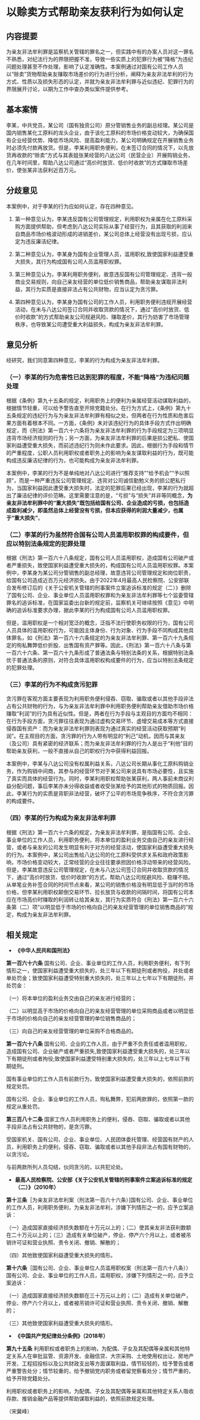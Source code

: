 # 以赊卖方式帮助亲友获利行为如何认定

## 内容提要

为亲友非法牟利罪是监察机关管辖的罪名之一，但实践中有的办案人员对这一罪名不熟悉，对纪法行为的界限把握不准，导致一些实质上的犯罪行为被“降格”为违纪问题处理甚至不作处理，影响了认定准确性。本案例通过对国有公司工作人员以“赊卖”货物帮助亲友赚取市场差价的行为进行分析，阐释为亲友非法牟利的行为方式、性质以及损失形态的认定，并就为亲友非法牟利罪与近似违纪、犯罪行为的界限展开讨论，以期为工作中查办类似案件提供参考。

## 基本案情

李某，中共党员，某公司（国有独资公司）原分管销售业务的副总经理。某公司是国内销售某化工原料的龙头企业，由于该化工原料的市场价格变动较大，为确保国有企业经营优势、降低市场风险、提高盈利能力，某公司明确规定在开展销售业务时必须先付款再放货。但是，李某利用职务便利，在未签订合同的情况下，以先放货再收款的“赊卖”方式与其表姐张某经营的八达公司（民营企业）开展购销业务，在几年时间里，帮助八达公司通过“高价时放货、低价时收款”的方式赚取市场差价，使张某非法获利近百万元。

## 分歧意见

本案例中，对于李某的行为应如何认定，存在四种意见。

1. 第一种意见认为，李某违反国有公司管理规定，利用职权为亲属在化工原料采购方面提供帮助，但考虑到八达公司实际从事了经营行为，且其获取的利润来自商品市场价格波动形成的进销差价，某公司总体上经营没有出现亏损，应认定为违反廉洁纪律。

2. 第二种意见认为，李某身为国有企业管理人员，滥用职权,致使国家利益遭受重大损失，其行为构成国有公司人员滥用职权罪。

3. 第三种意见认为，李某利用职务便利，故意违反国有公司管理规定、违背一般商业交易规则，向自己亲友经营的单位低价销售商品，帮助亲友谋取非法利益，其行为实质是直接非法占有公共财物，应当认定为贪污罪。

4. 第四种意见认为，李某身为国有公司的工作人员，利用职务便利违规开展经营活动，在未与八达公司签订合同并收取货款的情况下，通过“高价时放货、低价时收款”的方式帮助亲友公司规避风险、赚取差价，其行为妨害了市场管理秩序，也导致某公司遭受重大利益损失，构成为亲友非法牟利罪。

## 意见分析

经研究，我们同意第四种意见，李某的行为构成为亲友非法牟利罪。

### （一）李某的行为危害性已达到犯罪的程度，不能“降格”为违纪问题处理

根据《条例》第九十五条的规定，利用职务上的便利为亲属经营活动谋取利益的，根据情节轻重，可以给予警告直至开除党籍处分。在行为方式上，《条例》第九十五条规定的违纪行为与为亲友非法牟利罪有相似之处，但两者在行为性质和危害后果方面有着根本不同。一方面，《条例》未对该违纪行为的具体手段方式作出明确规定，而《刑法》第一百六十六条将为亲友非法牟利罪的行为手段规定为三项明显违背市场经济规则的行为；另一方面，为亲友非法牟利罪的后果是损公肥私、使国家利益遭受重大损失，而前述违纪行为则未作此要求。因此，根据行为手段和情节的严重程度，公职人员利用职权或者职务上的影响为亲友谋取利益的行为，既可能构成违反廉洁纪律的行为，也可能构成为亲友非法牟利罪。

本案例中，李某的行为不是单纯地对八达公司进行“推荐支持”“给予机会”“予以照顾”，而是一种严重违反公司管理规定、违背对公司诚信勤勉义务的损公肥私行为，当国家利益因此遭受重大损失时，法定的犯罪后果已经出现，李某的行为就超出了廉洁纪律的评价范畴。这里需要注意的是，“亏损”与“损失”并非等同概念，**为亲友非法牟利罪中的“重大损失”既包括给国有公司、企业造成的亏损，也包括造成盈利减少，即虽然总体上经营没有亏损，但本应获得的利润大量减少，也属于“重大损失”**。

### （二）李某的行为虽然符合国有公司人员滥用职权罪的构成要件，但应以特别法条规定的犯罪处理

根据《刑法》第一百六十八条规定，国有公司人员滥用职权，造成国有公司破产或者严重损失，致使国家利益遭受重大损失的，构成国有公司人员滥用职权罪。本案例中，李某身为某公司分管销售的副总经理，故意违背公司管理规定和岗位职责，给国有公司造成近百万元经济损失。由于2022年4月最高人民检察院、公安部联合发布修订后的《关于公安机关管辖的刑事案件立案追诉标准的规定（二）》删除了国有公司、企业、事业单位人员滥用职权罪和为亲友非法牟利罪等七个监委管辖罪名的追诉标准，在国家监委出台新的规定前，监察机关可继续按照《意见》中明确的追诉标准要求办理，据此李某的行为构成国有公司人员滥用职权罪。

但是，滥用职权是一个相对宽泛的概念，泛指不法行使职务权限的行为，国有公司人员具体的滥用职权行为，可能因主体身份、行为对象、行为手段不同构成其他具体罪名，如《刑法》第一百六十六条规定的为亲友非法牟利罪、第一百六十九条规定的徇私舞弊低价折股、出售国有资产罪等。因此，《刑法》第一百六十八条与第一百六十六条、第一百六十九条形成了普通法条与特别法条的关系，根据特别法条优于普通法条的原则，对符合具体滥用职权构成要件的行为，应当以特别法条规定的犯罪处理。

### （三）李某的行为不构成贪污犯罪

贪污罪在客观方面主要表现为利用职务便利侵吞、窃取、骗取或者以其他手段非法占有公共财物的行为，与为亲友非法牟利罪中利用职务便利帮助亲友借助市场价格赚取“利润”的行为具有近似性。但是，两者在行为手段与主观目的方面均不相同：在行为手段方面，贪污罪往往表现为通过虚构交易环节、虚增交易成本等方式直接侵吞国有资产：而为亲友非法牟利罪则表现为通过真实的经营活动获取预期“利润”。在主观目的方面，贪污罪的行为人带有明显的“利己”动机，因而与其亲友（及公司）具有紧密的经济联系；而为亲友非法牟利罪的行为人是出于“利他”目的帮助亲友获利，一般不直接从自己的职权行为中获得利益回报。

本案例中，李某与八达公司没有权属利益关系，八达公司长期从事化工原料购销业务，作为购销中间商，其参与的经营环节对于某公司来说具有市场必要性，且实施了真实而具体的经营行为。同时，李某利用职权帮助张某获利，两人事前未商议利益分配问题，事后李某亦未分得收益或者收受张某给予的其他形式的物质回报。因此，李某行为的实质是背职非法经营，破坏了公平的市场竞争秩序，不符合贪污罪的构成要件。

### （四）李某的行为构成为亲友非法牟利罪

根据《刑法》第一百六十六条的规定，为亲友非法牟利罪，是指国有公司、企业、事业单位的工作人员，利用职务便利，将本单位的盈利业务交由自己的亲友进行经营，或者与亲友的公司发生明显有利于对方的经营活动，使国家利益遭受重大损失的行为。本案例中，某公司出售给八达公司的化工原料受供求关系和政府政策影响，市场价格变动较大，正常经营的企业往往要承担因价格浮动带来的经营风险。但是，李某故意违反公司管理规定，在未与八达公司签订合同并收取货款的情况下，通过“高价时放货、低价时收款”的方式，帮助八达公司规避风险、稳赚不赔。从单笔业务补签合同的时间节点来看，某公司的销售价格没有明显低于当时的市场价格，但李某利用职权颠倒交易环节、拉长放货与收款的间隔时间，将国有公司本应在市场高价时赚取的利润转让给其亲友，其行为实质符合《刑法》第一百六十六条第（二）项“以明显低于市场的价格向自己的亲友经营管理的单位销售商品的”规定，构成为亲友非法牟利罪。

## 相关规定

* **《中华人民共和国刑法》**

**第一百六十六条** 国有公司、企业、事业单位的工作人员，利用职务便利，有下列情形之一，使国家利益遭受重大损失的，处三年以下有期徒刑或者拘役，并处或者单处罚金；致使国家利益遭受特别重大损失的，处三年以上七年以下有期徒刑，并处罚金：

（一）将本单位的盈利业务交由自己的亲友进行经营的；

（二）以明显高于市场的价格向自己的亲友经营管理的单位采购商品或者以明显低于市场的价格向自己的亲友经营管理的单位销售商品的；

（三）向自己的亲友经营管理的单位采购不合格商品的。

**第一百六十八条** 国有公司、企业的工作人员，由于严重不负责任或者滥用职权，造成国有公司、企业破产或者严重损失,致使国家利益遭受重大损失的，处三年以下有期徒刑或者拘役;致使国家利益遭受特别重大损失的，处三年以上七年以下有期徒刑。

国有事业单位的工作人员有前款行为，致使国家利益遭受重大损失的，依照前款的规定处罚。

国有公司、企业、事业单位的工作人员，徇私舞弊，犯前两款罪的，依照第一款的规定从重处罚。

**第三百八十二条** 国家工作人员利用职务上的便利，侵吞、窃取、骗取或者以其他手段非法占有公共财物的，是贪污罪。

受国家机关、国有公司、企业、事业单位、人民团体委托管理、经营国有财产的人员，利用职务上的便利，侵吞、窃取、骗取或者以其他手段非法占有国有财物的，以贪污论。

与前两款所列人员勾结，伙同贪污的，以共犯论处。

* **最高人民检察院、公安部《关于公安机关管辖的刑事案件立案追诉标准的规定（二）》（2010年）**

**第十三条**［为亲友非法牟利案（刑法第一百六十六条）]国有公司、企业、事业单位的工作人员，利用职务便利，为亲友非法牟利，涉嫌下列情形之一的，应予立案追诉：

（一）造成国家直接经济损失数额在十万元以上的；（二）使其亲友非法获利数额在二十万元以上的；（三）造成有关单位破产，停业、停产六个月以上，或者被吊销许可证和营业执照、责令关闭、撤销、解散的；

（四）其他致使国家利益遭受重大损失的情形。

**第十六条**［国有公司、企业、事业单位人员滥用职权案（刑法第一百六十八条））国有公司、企业、事业单位的工作人员，滥用职权，涉嫌下列情形之一的，应予立案追诉：

（一）造成国家直接经济损失数额在三十万元以上的；（二）造成有关单位破产，停业、停产六个月以上，或者被吊销许可证和营业执照、责令关闭、撤销、解散的；

（三）其他致使国家利益遭受重大损失的情形。

* **《中国共产党纪律处分条例》（2018年）**

**第九十五条** 利用职权或者职务上的影响，为配偶、子女及其配偶等亲属和其他特定关系人在审批监管、资源开发、金融信贷、大宗采购、土地使用权出让、房地产开发、工程招投标以及公共财政支出等方面谋取利益，情节较轻的，给予警告或者严重警告处分；情节较重的，给予撤销党内职务或者留党察看处分；情节严重的，给予开除党籍处分。

利用职权或者职务上的影响，为配偶、子女及其配偶等亲属和其他特定关系人吸收存款、推销金融产品等提供帮助谋取利益的，依照前款规定处理。

（宋冀峰）